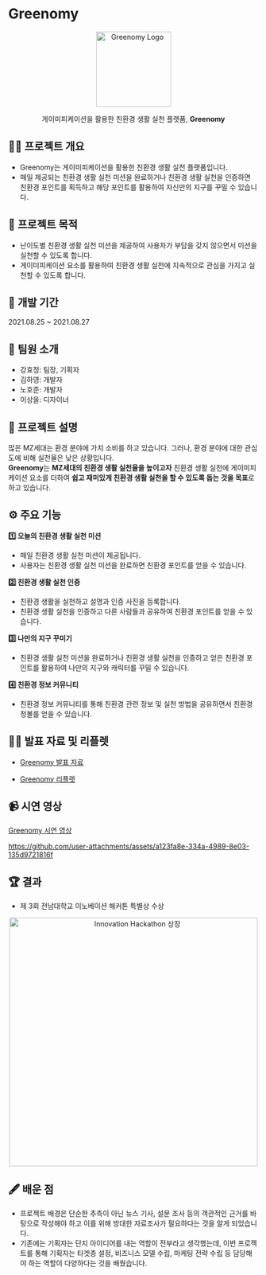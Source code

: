 # Greenomy
<div align="center">
  <img width="151" alt="Greenomy Logo" src="https://github.com/user-attachments/assets/23b52af7-d190-4689-b537-63f33e5775d3">
  <p>게이미피케이션을 활용한 친환경 생활 실천 플랫폼, <strong>Greenomy</strong></p>
</div>

## 💁‍♀️ 프로젝트 개요
- Greenomy는 게이미피케이션을 활용한 친환경 생활 실천 플랫폼입니다.
- 매일 제공되는 친환경 생활 실천 미션을 완료하거나 친환경 생활 실천을 인증하면 친환경 포인트를 획득하고 해당 포인트를 활용하여 자신만의 지구를 꾸밀 수 있습니다.

## 🎯 프로젝트 목적
- 난이도별 친환경 생활 실천 미션을 제공하여 사용자가 부담을 갖지 않으면서 미션을 실천할 수 있도록 합니다.
- 게이미피케이션 요소를 활용하여 친환경 생활 실천에 지속적으로 관심을 가지고 실천할 수 있도록 합니다.

## 📅 개발 기간
2021.08.25 ~ 2021.08.27

## 👫 팀원 소개
- 강효정: 팀장, 기획자
- 김하영: 개발자
- 노호준: 개발자
- 이상을: 디자이너

## 📄 프로젝트 설명
많은 MZ세대는 환경 분야에 가치 소비를 하고 있습니다. 그러나, 환경 분야에 대한 관심도에 비해 실천율은 낮은 상황입니다.   
**Greenomy**는 **MZ세대의 친환경 생활 실천율을 높이고자** 친환경 생활 실천에 게이미피케이션 요소를 더하여 **쉽고 재미있게 친환경 생활 실천을 할 수 있도록 돕는 것을 목표**로 하고 있습니다.

## ⚙️ 주요 기능
**1️⃣ 오늘의 친환경 생활 실천 미션**
- 매일 친환경 생활 실천 미션이 제공됩니다.
- 사용자는 친환경 생활 실천 미션을 완료하면 친환경 포인트를 얻을 수 있습니다.

**2️⃣ 친환경 생활 실천 인증**
- 친환경 생활을 실천하고 설명과 인증 사진을 등록합니다.
- 친환경 생활 실천을 인증하고 다른 사람들과 공유하여 친환경 포인트를 얻을 수 있습니다.

**3️⃣ 나만의 지구 꾸미기**
- 친환경 생활 실천 미션을 완료하거나 친환경 생활 실천을 인증하고 얻은 친환경 포인트를 활용하여 나만의 지구와 캐릭터를 꾸밀 수 있습니다.

**4️⃣ 친환경 정보 커뮤니티**
- 친환경 정보 커뮤니티를 통해 친환경 관련 정보 및 실천 방법을 공유하면서 친환경 정볼를 얻을 수 있습니다.

## 👩‍🏫 발표 자료 및 리플렛
- [Greenomy 발표 자료](https://github.com/comom87/greenomy/blob/0e8929529080af5ccf2aee78338ddbcc6aab0071/Greenomy%20%E1%84%87%E1%85%A1%E1%86%AF%E1%84%91%E1%85%AD%20%E1%84%8C%E1%85%A1%E1%84%85%E1%85%AD.pdf)

- [Greenomy 리플렛](https://github.com/comom87/greenomy/blob/0e8929529080af5ccf2aee78338ddbcc6aab0071/Greenomy%20%E1%84%85%E1%85%B5%E1%84%91%E1%85%B3%E1%86%AF%E1%84%85%E1%85%A6%E1%86%BA.pdf)

## 📹 시연 영상
[Greenomy 시연 영상](https://github.com/comom87/greenomy/blob/ada7f4c228a4b6a53a10ffe3205e79922d0ea9c4/Greenomy%20%E1%84%89%E1%85%B5%E1%84%8B%E1%85%A7%E1%86%AB%20%E1%84%8B%E1%85%A7%E1%86%BC%E1%84%89%E1%85%A1%E1%86%BC.mp4)

https://github.com/user-attachments/assets/a123fa8e-334a-4989-8e03-135d9721816f

## 🏆 결과
- 제 3회 전남대학교 이노베이션 해커톤 특별상 수상
<div align="center">
  <img width=500 alt="Innovation Hackathon 상장" src="https://github.com/user-attachments/assets/f03e0db4-2ba7-46f5-9a9d-9601ec3325ef">
</div>

## 🖋️ 배운 점
- 프로젝트 배경은 단순한 추측이 아닌 뉴스 기사, 설문 조사 등의 객관적인 근거를 바탕으로 작성해야 하고 이를 위해 방대한 자료조사가 필요하다는 것을 알게 되었습니다.
- 기존에는 기획자는 단지 아이디어를 내는 역할이 전부라고 생각했는데, 이번 프로젝트를 통해 기획자는 타겟층 설정, 비즈니스 모델 수립, 마케팅 전략 수립 등 담당해야 하는 역할이 다양하다는 것을 배웠습니다.
